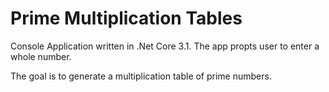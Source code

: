 # Prime Multiplication Tables

Console Application written in .Net Core 3.1. The app propts user to enter a whole number. 

The goal is to generate a multiplication table of prime numbers.

